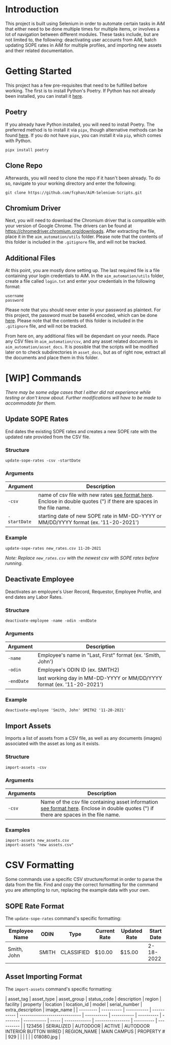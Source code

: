 # Introduction

This project is built using Selenium in order to automate certain tasks in AiM that either need to be done multiple times for multiple items, or involves a lot of navigation between different modules. These tasks include, but are not limited to, the following: deactivating user accounts from AiM, batch updating SOPE rates in AiM for multiple profiles, and importing new assets and their related documentation.

# Getting Started

This project has a few pre-requisites that need to be fulfilled before working. The first is to install Python's Poetry. If Python has not already been installed, you can install it [here](https://www.python.org/ "Official Python website").

## Poetry

If you already have Python installed, you will need to install Poetry. The preferred method is to install it via `pipx`, though alternative methods can be found [here](https://python-poetry.org/docs/#installation "Official Poetry Documentation - Installation Methods"). If you do not have `pipx`, you can install it via `pip`, which comes with Python.

```
pipx install poetry
```

## Clone Repo

Afterwards, you will need to clone the repo if it hasn't been already. To do so, navigate to your working directory and enter the following:

```
git clone https://github.com/fcphan/AiM-Selenium-Scripts.git
```

## Chromium Driver

Next, you will need to download the Chromium driver that is compatible with your version of Google Chrome. The drivers can be found at https://chromedriver.chromium.org/downloads. After extracting the file, place it in the `aim_automation/utils` folder. Please note that the contents of this folder is included in the `.gitignore` file, and will not be tracked.

## Additional Files

At this point, you are mostly done setting up. The last required file is a file containing your login credentials to AiM. In the `aim_automation/utils` folder, create a file called `login.txt` and enter your credentials in the following format:

```
username
password
```

Please note that you should never enter in your password as plaintext. For this project, the password must be base64 encoded, which can be done [here](https://www.base64encode.org/ "Base64 Encoding and Decoding"). Please note that the contents of this folder is included in the `.gitignore` file, and will not be tracked.

From here on, any additional files will be dependant on your needs. Place any CSV files in `aim_automation/csv`, and any asset related documents in `aim_automation/asset_docs`. It is possible that the scripts will be modified later on to check subdirectories in `asset_docs`, but as of right now, extract all the documents and place them in this folder.

# [WIP] Commands

_There may be some edge cases that I either did not experience while testing or don't know about. Further modifications will have to be made to accommodate for them._

## Update SOPE Rates

End dates the existing SOPE rates and creates a new SOPE rate with the updated rate provided from the CSV file.

### Structure

```
update-sope-rates -csv -startDate
```

### Arguments

| Argument     | Description                                                                                                                              |
| ------------ | ---------------------------------------------------------------------------------------------------------------------------------------- |
| `-csv`       | name of csv file with new rates [see format here](#sope-rate-format). Enclose in double quotes (") if there are spaces in the file name. |
| `-startDate` | starting date of new SOPE rate in MM-DD-YYYY or MM/DD/YYYY format (ex. '11-20-2021')                                                     |

### Example

```
update-sope-rates new_rates.csv 11-20-2021
```

_Note: Replace `new_rates.csv` with the newest csv with SOPE rates before running._

## Deactivate Employee

Deactivates an employee's User Record, Requestor, Employee Profile, and end dates any Labor Rates.

### Structure

```
deactivate-employee -name -odin -endDate
```

### Arguments

| Argument   | Description                                                            |
| ---------- | ---------------------------------------------------------------------- |
| `-name`    | Employee's name in "Last, First" format (ex. 'Smith, John')            |
| `-odin`    | Employee's ODIN ID (ex. SMITH2)                                        |
| `-endDate` | last working day in MM-DD-YYYY or MM/DD/YYYY format (ex. '11-20-2021') |

### Example

`deactivate-employee 'Smith, John' SMITH2 '11-20-2021'`

## Import Assets

Imports a list of assets from a CSV file, as well as any documents (images) associated with the asset as long as it exists.

### Structure

```
import-assets -csv
```

### Arguments

| Arguments | Description                                                                                                                                                      |
| --------- | ---------------------------------------------------------------------------------------------------------------------------------------------------------------- |
| `-csv`    | Name of the csv file containing asset information [see format here](#asset-importing-format). Enclose in double quotes (") if there are spaces in the file name. |

### Examples

```
import-assets new_assets.csv
import-assets "new assets.csv"
```

# CSV Formatting

Some commands use a specific CSV structure/format in order to parse the data from the file. Find and copy the correct formatting for the command you are attempting to run, replacing the example data with your own.

## SOPE Rate Format

The `update-sope-rates` command's specific formatting:

| Employee Name | ODIN  | Type       | Current Rate | Updated Rate | Start Date |
| ------------- | ----- | ---------- | ------------ | ------------ | ---------- |
| Smith, John   | SMITH | CLASSIFIED | $10.00       | $15.00       | 2-18-2022  |

## Asset Importing Format

The `import-assets` command's specific formatting:

| asset_tag | asset_type | asset_group | status_code | description                    | region      | facility    | property   | location | location_id | model | serial_number | extra_description | image_name |
| --------- | ---------- | ----------- | ----------- | ------------------------------ | ----------- | ----------- | ---------- | -------- | ----------- | ----- | ------------- | ----------------- | ---------- | ---------- |
| 123456    | SERIALIZED | AUTODOOR    | ACTIVE      | AUTODOOR INTERIOR BUTTON WIRED | REGION_NAME | MAIN CAMPUS | PROPERTY # | 929      |             |       |               |                   |            | 018080.jpg |
